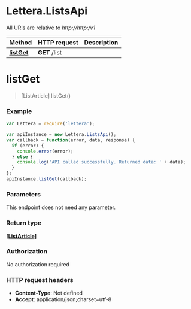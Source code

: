 # Lettera.ListsApi

All URIs are relative to *http://http:/v1*

Method | HTTP request | Description
------------- | ------------- | -------------
[**listGet**](ListsApi.md#listGet) | **GET** /list | 


<a name="listGet"></a>
# **listGet**
> [ListArticle] listGet()



### Example
```javascript
var Lettera = require('lettera');

var apiInstance = new Lettera.ListsApi();
var callback = function(error, data, response) {
  if (error) {
    console.error(error);
  } else {
    console.log('API called successfully. Returned data: ' + data);
  }
};
apiInstance.listGet(callback);
```

### Parameters
This endpoint does not need any parameter.

### Return type

[**[ListArticle]**](ListArticle.md)

### Authorization

No authorization required

### HTTP request headers

 - **Content-Type**: Not defined
 - **Accept**: application/json;charset=utf-8

